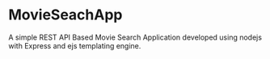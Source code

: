 # MovieSeachApp 
A simple REST API Based Movie Search Application developed using nodejs with Express and ejs templating engine.
